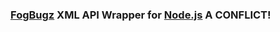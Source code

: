 ### [FogBugz](http://www.fogcreek.com/fogbugz/) XML API Wrapper for [Node.js](http://www.nodejs.org/) A CONFLICT!
